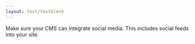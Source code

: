 ```yaml
---
layout: text/textblock
---
```

Make sure your CMS can integrate social media. This includes social feeds into your site. 
